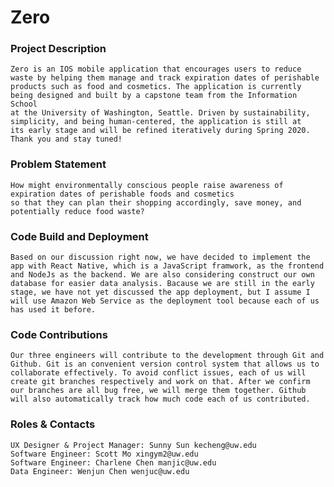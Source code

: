 # Zero

### Project Description
    Zero is an IOS mobile application that encourages users to reduce waste by helping them manage and track expiration dates of perishable 
    products such as food and cosmetics. The application is currently being designed and built by a capstone team from the Information School 
    at the University of Washington, Seattle. Driven by sustainability, simplicity, and being human-centered, the application is still at 
    its early stage and will be refined iteratively during Spring 2020. Thank you and stay tuned!

### Problem Statement
    How might environmentally conscious people raise awareness of expiration dates of perishable foods and cosmetics 
    so that they can plan their shopping accordingly, save money, and potentially reduce food waste?

### Code Build and Deployment
    Based on our discussion right now, we have decided to implement the app with React Native, which is a JavaScript framwork, as the frontend and NodeJs as the backend. We are also considering construct our own database for easier data analysis. Bacause we are still in the early stage, we have not yet discussed the app deployment, but I assume I will use Amazon Web Service as the deployment tool because each of us has used it before.

### Code Contributions
    Our three engineers will contribute to the development through Git and Github. Git is an convenient version control system that allows us to collaborate effectively. To avoid conflict issues, each of us will create git branches respectively and work on that. After we confirm our branches are all bug free, we will merge them together. Github will also automatically track how much code each of us contributed.

### Roles & Contacts
    UX Designer & Project Manager: Sunny Sun kecheng@uw.edu
    Software Engineer: Scott Mo xingym2@uw.edu
    Software Engineer: Charlene Chen manjic@uw.edu
    Data Engineer: Wenjun Chen wenjuc@uw.edu
    
